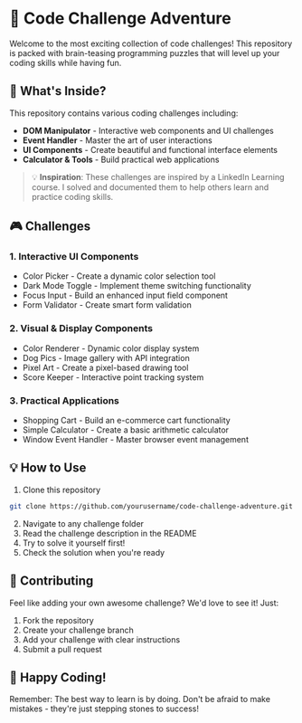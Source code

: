 # 🚀 Code Challenge Adventure

Welcome to the most exciting collection of code challenges! This repository is packed with brain-teasing programming puzzles that will level up your coding skills while having fun. 

## 🎯 What's Inside?

This repository contains various coding challenges including:

- **DOM Manipulator** - Interactive web components and UI challenges
- **Event Handler** - Master the art of user interactions
- **UI Components** - Create beautiful and functional interface elements
- **Calculator & Tools** - Build practical web applications

> 💡 **Inspiration**: These challenges are inspired by a LinkedIn Learning course. I solved and documented them to help others learn and practice coding skills.

## 🎮 Challenges

### 1. Interactive UI Components
- Color Picker - Create a dynamic color selection tool
- Dark Mode Toggle - Implement theme switching functionality
- Focus Input - Build an enhanced input field component
- Form Validator - Create smart form validation

### 2. Visual & Display Components
- Color Renderer - Dynamic color display system
- Dog Pics - Image gallery with API integration
- Pixel Art - Create a pixel-based drawing tool
- Score Keeper - Interactive point tracking system

### 3. Practical Applications
- Shopping Cart - Build an e-commerce cart functionality
- Simple Calculator - Create a basic arithmetic calculator
- Window Event Handler - Master browser event management

## 💡 How to Use

1. Clone this repository
```bash
git clone https://github.com/yourusername/code-challenge-adventure.git
```

2. Navigate to any challenge folder
3. Read the challenge description in the README
4. Try to solve it yourself first!
5. Check the solution when you're ready

## 🌟 Contributing

Feel like adding your own awesome challenge? We'd love to see it! Just:

1. Fork the repository
2. Create your challenge branch
3. Add your challenge with clear instructions
4. Submit a pull request

## 🎉 Happy Coding!

Remember: The best way to learn is by doing. Don't be afraid to make mistakes - they're just stepping stones to success!